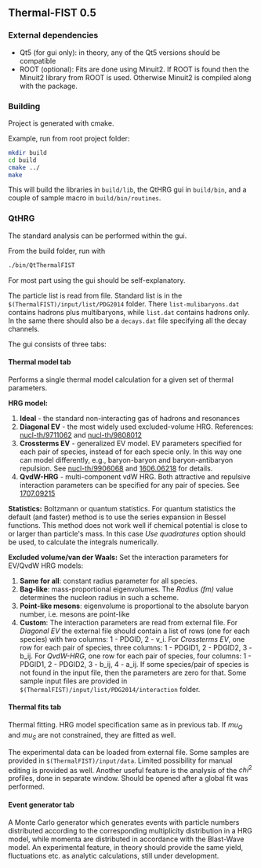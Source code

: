 ## Thermal-FIST 0.5

### External dependencies

- Qt5 (for gui only): in theory, any of the Qt5 versions should be compatible
- ROOT (optional): Fits are done using Minuit2. If ROOT is found then the Minuit2 library from ROOT is used. Otherwise Minuit2 is compiled along with the package.

### Building

Project is generated with cmake.

Example, run from root project folder:
```bash
mkdir build
cd build
cmake ../
make
```

This will build the libraries in `build/lib`, the QtHRG gui in `build/bin`,
and a couple of sample macro in `build/bin/routines`.

### QtHRG

The standard analysis can be performed within the gui.

From the build folder, run with
```bash
./bin/QtThermalFIST
```

For most part using the gui should be self-explanatory. 

The particle list is read from file.
Standard list is in the `$(ThermalFIST)/input/list/PDG2014` folder.
There `list-mulibaryons.dat` contains hadrons plus multibaryons, while `list.dat` contains hadrons only. In the same there should also be a `decays.dat` file specifying all the decay channels.

The gui consists of three tabs:

#### Thermal model tab

Performs a single thermal model calculation for a given set of thermal parameters.

**HRG model:**

1. **Ideal** - the standard non-interacting gas of hadrons and resonances
2. **Diagonal EV** - the most widely used excluded-volume HRG. References: [nucl-th/9711062](https://arxiv.org/abs/nucl-th/9711062) and [nucl-th/9808012](https://arxiv.org/abs/nucl-th/9808012) 
3. **Crossterms EV** - generalized EV model. EV parameters specified for each pair of species, instead of for each specie only. In this way one can model differently, e.g., baryon-baryon and baryon-antibaryon repulsion. See [nucl-th/9906068](https://arxiv.org/abs/nucl-th/9906068) and [1606.06218](https://arxiv.org/abs/1606.06218) for details.
4. **QvdW-HRG** - multi-component vdW HRG. Both attractive and repulsive interaction parameters can be specified for any pair of species. See [1707.09215](https://arxiv.org/abs/1707.09215)

**Statistics:** Boltzmann or quantum statistics. For quantum statistics the default (and faster) method is to use the series expansion in Bessel functions. This method does not work well if chemical potential is close to or larger than particle's mass. In this case *Use quadratures* option should be used, to calculate the integrals numerically.

**Excluded volume/van der Waals:** 
Set the interaction parameters for EV/QvdW HRG models:

1. **Same for all**: constant radius parameter for all species.
2. **Bag-like**: mass-proportional eigenvolumes. The *Radius (fm)* value determines the nucleon radius in such a scheme.
3. **Point-like mesons**: eigenvolume is proportional to the absolute baryon number, i.e. mesons are point-like
4. **Custom**: The interaction parameters are read from external file. For *Diagonal EV* the external file should contain a list of rows (one for each species) with two columns: 1 - PDGID, 2 - v_i. For *Crossterms EV*, one row for each pair of species, three columns: 1 - PDGID1, 2 - PDGID2, 3 - b_ij. For *QvdW-HRG*, one row for each pair of species, four columns: 1 - PDGID1, 2 - PDGID2, 3 - b_ij, 4 - a_ij. If some species/pair of species is not found in the input file, then the parameters are zero for that. Some sample input files are provided in `$(ThermalFIST)/input/list/PDG2014/interaction` folder.


#### Thermal fits tab

Thermal fitting. HRG model specification same as in previous tab.
If $mu_Q$ and $mu_S$ are not constrained, they are fitted as well.

The experimental data can be loaded from external file. Some samples are provided in `$(ThermalFIST)/input/data`. Limited possibility for manual editing is provided as well.
Another useful feature is the analysis of the $chi^2$ profiles, done in separate window. Should be opened after a global fit was performed.

#### Event generator tab

A Monte Carlo generator which generates events with particle numbers distributed according to the corresponding multiplicity distribution in a HRG model, while momenta are distributed in accordance with the Blast-Wave model. An experimental feature, in theory should provide the same yield, fluctuations etc. as analytic calculations, still under development.
